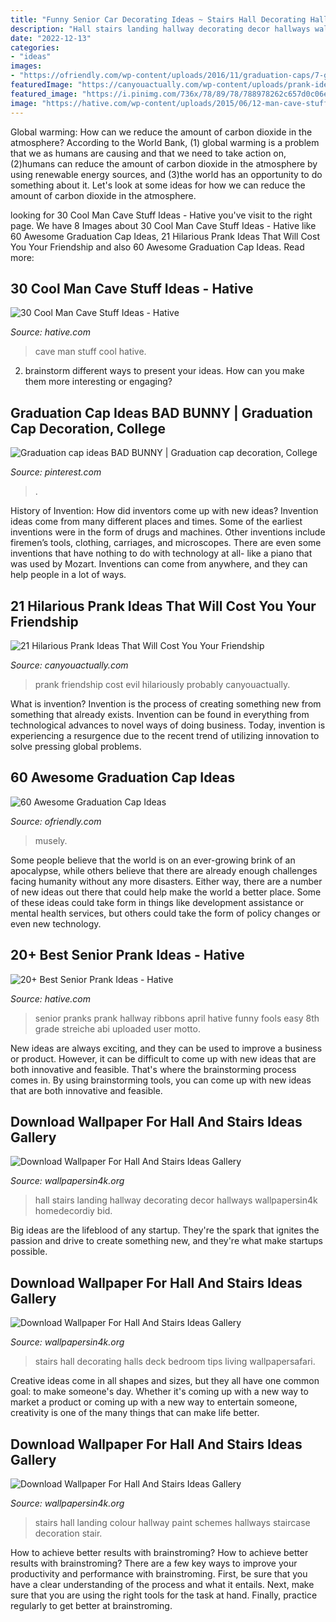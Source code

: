 ```yaml
---
title: "Funny Senior Car Decorating Ideas ~ Stairs Hall Decorating Halls Deck Bedroom Tips Living Wallpapersafari"
description: "Hall stairs landing hallway decorating decor hallways wallpapersin4k homedecordiy bid"
date: "2022-12-13"
categories:
- "ideas"
images:
- "https://ofriendly.com/wp-content/uploads/2016/11/graduation-caps/7-graduation-cap-ideas.jpg"
featuredImage: "https://canyouactually.com/wp-content/uploads/prank-ideas.jpg"
featured_image: "https://i.pinimg.com/736x/78/89/78/788978262c657d0c06ed2782bbe90177.jpg"
image: "https://hative.com/wp-content/uploads/2015/06/12-man-cave-stuff-ideas.jpg"
---
```



Global warming: How can we reduce the amount of carbon dioxide in the atmosphere?
According to the World Bank, (1) global warming is a problem that we as humans are causing and that we need to take action on, (2)humans can reduce the amount of carbon dioxide in the atmosphere by using renewable energy sources, and (3)the world has an opportunity to do something about it. Let's look at some ideas for how we can reduce the amount of carbon dioxide in the atmosphere.

	

		
looking for 30 Cool Man Cave Stuff Ideas - Hative you've visit to the right page. We have 8 Images about 30 Cool Man Cave Stuff Ideas - Hative like 60 Awesome Graduation Cap Ideas, 21 Hilarious Prank Ideas That Will Cost You Your Friendship and also 60 Awesome Graduation Cap Ideas. Read more:
		
    
## 30 Cool Man Cave Stuff Ideas - Hative

<img loading=lazy src="https://hative.com/wp-content/uploads/2015/06/12-man-cave-stuff-ideas.jpg" onerror="this.onerror=null;this.src='https://tse4.mm.bing.net/th?id=OIP.dvJ2GNnzEK2IqDl4kylH8gHaGL&amp;pid=15.1';" alt="30 Cool Man Cave Stuff Ideas - Hative">

_Source: hative.com_

>cave man stuff cool hative. 

	

2. brainstorm different ways to present your ideas. How can you make them more interesting or engaging?

    
## Graduation Cap Ideas BAD BUNNY | Graduation Cap Decoration, College

<img loading=lazy src="https://i.pinimg.com/736x/78/89/78/788978262c657d0c06ed2782bbe90177.jpg" onerror="this.onerror=null;this.src='https://tse1.mm.bing.net/th?id=OIP.bDwq--UbU_KA01uWZ7CdnQHaJE&amp;pid=15.1';" alt="Graduation cap ideas BAD BUNNY | Graduation cap decoration, College">

_Source: pinterest.com_

>. 

	

History of Invention: How did inventors come up with new ideas?
Invention ideas come from many different places and times. Some of the earliest inventions were in the form of drugs and machines. Other inventions include firemen’s tools, clothing, carriages, and microscopes. There are even some inventions that have nothing to do with technology at all- like a piano that was used by Mozart. Inventions can come from anywhere, and they can help people in a lot of ways.

    
## 21 Hilarious Prank Ideas That Will Cost You Your Friendship

<img loading=lazy src="https://canyouactually.com/wp-content/uploads/prank-ideas.jpg" onerror="this.onerror=null;this.src='https://tse3.mm.bing.net/th?id=OIP._VkUiVLFKW-r64Sp5wBYMAHaDk&amp;pid=15.1';" alt="21 Hilarious Prank Ideas That Will Cost You Your Friendship">

_Source: canyouactually.com_

>prank friendship cost evil hilariously probably canyouactually. 

	

What is invention?
Invention is the process of creating something new from something that already exists. Invention can be found in everything from technological advances to novel ways of doing business. Today, invention is experiencing a resurgence due to the recent trend of utilizing innovation to solve pressing global problems.

    
## 60 Awesome Graduation Cap Ideas

<img loading=lazy src="https://ofriendly.com/wp-content/uploads/2016/11/graduation-caps/7-graduation-cap-ideas.jpg" onerror="this.onerror=null;this.src='https://tse2.mm.bing.net/th?id=OIP._8d2jM13CL6tOa8alUHk3QHaHa&amp;pid=15.1';" alt="60 Awesome Graduation Cap Ideas">

_Source: ofriendly.com_

>musely. 

	

Some people believe that the world is on an ever-growing brink of an apocalypse, while others believe that there are already enough challenges facing humanity without any more disasters. Either way, there are a number of new ideas out there that could help make the world a better place. Some of these ideas could take form in things like development assistance or mental health services, but others could take the form of policy changes or even new technology.

    
## 20+ Best Senior Prank Ideas - Hative

<img loading=lazy src="http://hative.com/wp-content/uploads/2014/04/senior-prank-ideas/18-ribbons-in-the-hallway.jpg" onerror="this.onerror=null;this.src='https://tse2.mm.bing.net/th?id=OIP.oQ0aMSOPBZPbIh-X1W66_QHaFj&amp;pid=15.1';" alt="20+ Best Senior Prank Ideas - Hative">

_Source: hative.com_

>senior pranks prank hallway ribbons april hative funny fools easy 8th grade streiche abi uploaded user motto. 

	

New ideas are always exciting, and they can be used to improve a business or product. However, it can be difficult to come up with new ideas that are both innovative and feasible. That's where the brainstorming process comes in. By using brainstorming tools, you can come up with new ideas that are both innovative and feasible.

    
## Download Wallpaper For Hall And Stairs Ideas Gallery

<img loading=lazy src="http://www.wallpapersin4k.org/wp-content/uploads/2017/04/Wallpaper-For-Hall-And-Stairs-Ideas-23.jpg" onerror="this.onerror=null;this.src='https://tse4.mm.bing.net/th?id=OIP.49Gy3pfHP1fAcxoXIfEuDwHaJ4&amp;pid=15.1';" alt="Download Wallpaper For Hall And Stairs Ideas Gallery">

_Source: wallpapersin4k.org_

>hall stairs landing hallway decorating decor hallways wallpapersin4k homedecordiy bid. 

	

Big ideas are the lifeblood of any startup. They're the spark that ignites the passion and drive to create something new, and they're what make startups possible.

    
## Download Wallpaper For Hall And Stairs Ideas Gallery

<img loading=lazy src="http://www.wallpapersin4k.org/wp-content/uploads/2017/04/Wallpaper-For-Hall-And-Stairs-Ideas-5.jpg" onerror="this.onerror=null;this.src='https://tse4.mm.bing.net/th?id=OIP.tqmHffp49QYPmv7BQJ1EXQHaLH&amp;pid=15.1';" alt="Download Wallpaper For Hall And Stairs Ideas Gallery">

_Source: wallpapersin4k.org_

>stairs hall decorating halls deck bedroom tips living wallpapersafari. 

	

Creative ideas come in all shapes and sizes, but they all have one common goal: to make someone's day. Whether it's coming up with a new way to market a product or coming up with a new way to entertain someone, creativity is one of the many things that can make life better.

    
## Download Wallpaper For Hall And Stairs Ideas Gallery

<img loading=lazy src="http://www.wallpapersin4k.org/wp-content/uploads/2017/04/Wallpaper-For-Hall-And-Stairs-Ideas-21.jpg" onerror="this.onerror=null;this.src='https://tse2.mm.bing.net/th?id=OIP.kokcvF8gutVs-lPtyLMybQHaJ6&amp;pid=15.1';" alt="Download Wallpaper For Hall And Stairs Ideas Gallery">

_Source: wallpapersin4k.org_

>stairs hall landing colour hallway paint schemes hallways staircase decoration stair. 

	

How to achieve better results with brainstroming?
How to achieve better results with brainstroming? There are a few key ways to improve your productivity and performance with brainstroming. First, be sure that you have a clear understanding of the process and what it entails. Next, make sure that you are using the right tools for the task at hand. Finally, practice regularly to get better at brainstroming.

